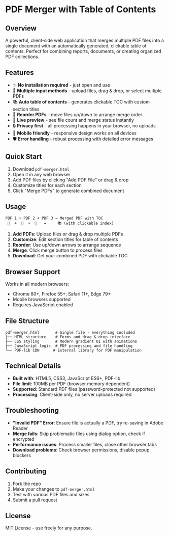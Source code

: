 # PDF Merger with Table of Contents

## Overview
A powerful, client-side web application that merges multiple PDF files into a single document with an automatically generated, clickable table of contents. Perfect for combining reports, documents, or creating organized PDF collections.

## Features
* ✨ **No installation required** - just open and use
* 📁 **Multiple input methods** - upload files, drag & drop, or select multiple PDFs
* 📚 **Auto table of contents** - generates clickable TOC with custom section titles
* 🔄 **Reorder PDFs** - move files up/down to arrange merge order
* 👀 **Live preview** - see file count and merge status instantly
* 🔒 **Privacy first** - all processing happens in your browser, no uploads
* 📱 **Mobile friendly** - responsive design works on all devices
* 🛡️ **Error handling** - robust processing with detailed error messages

## Quick Start
1. Download `pdf-merger.html`
2. Open it in any web browser
3. Add PDF files by clicking "Add PDF File" or drag & drop
4. Customize titles for each section
5. Click "Merge PDFs" to generate combined document

## Usage

```
PDF 1 + PDF 2 + PDF 3 → Merged PDF with TOC
 📄  +  📄  +  📄   →     📚 (with clickable index)
```

1. **Add PDFs**: Upload files or drag & drop multiple PDFs
2. **Customize**: Edit section titles for table of contents
3. **Reorder**: Use up/down arrows to arrange sequence
4. **Merge**: Click merge button to process files
5. **Download**: Get your combined PDF with clickable TOC

## Browser Support
Works in all modern browsers:
* Chrome 60+, Firefox 55+, Safari 11+, Edge 79+
* Mobile browsers supported
* Requires JavaScript enabled

## File Structure

```
pdf-merger.html       # Single file - everything included
├── HTML structure    # Forms and drag & drop interface
├── CSS styling       # Modern gradient UI with animations
├── JavaScript logic  # PDF processing and file handling
└── PDF-lib CDN      # External library for PDF manipulation
```

## Technical Details
* **Built with**: HTML5, CSS3, JavaScript ES6+, PDF-lib
* **File limit**: 100MB per PDF (browser memory dependent)
* **Supported**: Standard PDF files (password-protected not supported)
* **Processing**: Client-side only, no server uploads required

## Troubleshooting
* **"Invalid PDF" Error**: Ensure file is actually a PDF, try re-saving in Adobe Reader
* **Merge fails**: Skip problematic files using dialog option, check if encrypted
* **Performance issues**: Process smaller files, close other browser tabs
* **Download problems**: Check browser permissions, disable popup blockers

## Contributing
1. Fork the repo
2. Make your changes to `pdf-merger.html`
3. Test with various PDF files and sizes
4. Submit a pull request

## License
MIT License - use freely for any purpose.
